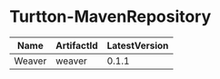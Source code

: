 # Turtton-MavenRepository

| Name   | ArtifactId | LatestVersion |
| ------ | ---------- | ------------- |
| Weaver | weaver     | 0.1.1         |
